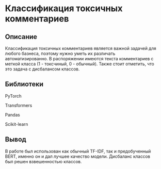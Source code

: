 # Классификация токсичных комментариев

## Описание

Классификация токсичных комментариев является важной задачей для любого базнеса, поэтому нужно уметь их различать автоматизированно. В распоряжении имеются текста комментариев с меткой класса (1 - токсчиный, 0 - обычный). Также стоит отметить, что это задача с дисбалансом классов.

## Библиотеки

PyTorch

Transformers

Pandas

Scikit-learn

## Вывод

В работе был использован как обычный TF-IDF, так и предобученный BERT, именно он и дал лучшее качество модели. Дисбаланс классов был решен взвешенностью классов.
